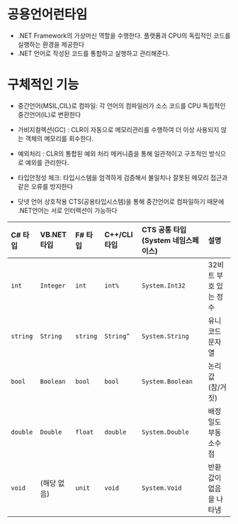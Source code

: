 
# 공용언어런타임

- .NET Framework의 가상머신 역할을 수행한다. 플랫폼과 CPU의 독립적인 코드를 실행하는 환경을 제공한다
- .NET 언어로 작성된 코드를 통합하고 실행하고 관리해준다.


# 구체적인 기능

- 중간언어(MSIL,CIL)로 컴파일:
	각 언어의 컴파일러가 소스 코드를 CPU 독립적인 중간언어(IL)로 변환한다
	
- 가비지컬렉션(GC) : 
	CLR이 자동으로 메모리관리를 수행하여 더 이상 사용되지 않는 객체의 메모리를 회수한다.
	
- 예외처리 :
	CLR의 통합된 예외 처리 메커니즘을 통해 일관적이고 구조적인 방식으로 예외를 관리한다.
	
- 타입안정성 체크:
	타입시스템을 엄격하게 검증해서 불일치나 잘못된 메모리 접근과 같은 오류를 방지한다
	
- 닷넷 언어 상호작용
	CTS(공용타입시스템)을 통해 중간언어로 컴파일하기 때문에 .NET언어는 서로 인터렉션이 가능하다


| C# 타입    | VB.NET 타입 | F# 타입    | C++/CLI 타입 | CTS 공통 타입 (System 네임스페이스) | 설명            |
| :------- | :-------- | :------- | :--------- | :------------------------ | :------------ |
| `int`    | `Integer` | `int`    | `int%`     | `System.Int32`            | 32비트 부호 있는 정수 |
| `string` | `String`  | `string` | `String^`  | `System.String`           | 유니코드 문자열      |
| `bool`   | `Boolean` | `bool`   | `bool`     | `System.Boolean`          | 논리값 (참/거짓)    |
| `double` | `Double`  | `float`  | `double`   | `System.Double`           | 배정밀도 부동소수점    |
| `void`   | (해당 없음)   | `unit`   | `void`     | `System.Void`             | 반환값이 없음을 나타냄  |
